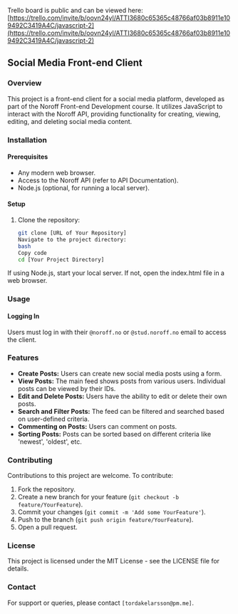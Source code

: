 Trello board is public and can be viewed here:
[https://trello.com/invite/b/oovn24yl/ATTI3680c65365c48766af03b8911e109492C3419A4C/javascript-2](https://trello.com/invite/b/oovn24yl/ATTI3680c65365c48766af03b8911e109492C3419A4C/javascript-2)


## Social Media Front-end Client

### Overview
This project is a front-end client for a social media platform, developed as part of the Noroff Front-end Development course. It utilizes JavaScript to interact with the Noroff API, providing functionality for creating, viewing, editing, and deleting social media content.

### Installation
#### Prerequisites
- Any modern web browser.
- Access to the Noroff API (refer to API Documentation).
- Node.js (optional, for running a local server).

#### Setup
1. Clone the repository:
   ```bash
   git clone [URL of Your Repository]
   Navigate to the project directory:
   bash
   Copy code
   cd [Your Project Directory]
If using Node.js, start your local server. If not, open the index.html file in a web browser.

### Usage

#### Logging In
Users must log in with their `@noroff.no` or `@stud.noroff.no` email to access the client.

### Features

- **Create Posts:** Users can create new social media posts using a form.
- **View Posts:** The main feed shows posts from various users. Individual posts can be viewed by their IDs.
- **Edit and Delete Posts:** Users have the ability to edit or delete their own posts.
- **Search and Filter Posts:** The feed can be filtered and searched based on user-defined criteria.
- **Commenting on Posts:** Users can comment on posts.
- **Sorting Posts:** Posts can be sorted based on different criteria like 'newest', 'oldest', etc.

### Contributing
Contributions to this project are welcome. To contribute:
1. Fork the repository.
2. Create a new branch for your feature (`git checkout -b feature/YourFeature`).
3. Commit your changes (`git commit -m 'Add some YourFeature'`).
4. Push to the branch (`git push origin feature/YourFeature`).
5. Open a pull request.

### License
This project is licensed under the MIT License - see the LICENSE file for details.

### Contact
For support or queries, please contact `[tordakelarsson@pm.me]`.
